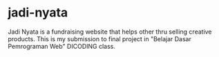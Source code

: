 # jadi-nyata
Jadi Nyata is a fundraising website that helps other thru selling creative products. This is my submission to final project in "Belajar Dasar Pemrograman Web" DICODING class.
